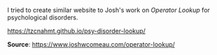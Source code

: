 I tried to create similar website to Josh's work on *Operator Lookup* for psychological disorders.

https://tzcnahmt.github.io/psy-disorder-lookup/


**Source**: https://www.joshwcomeau.com/operator-lookup/
